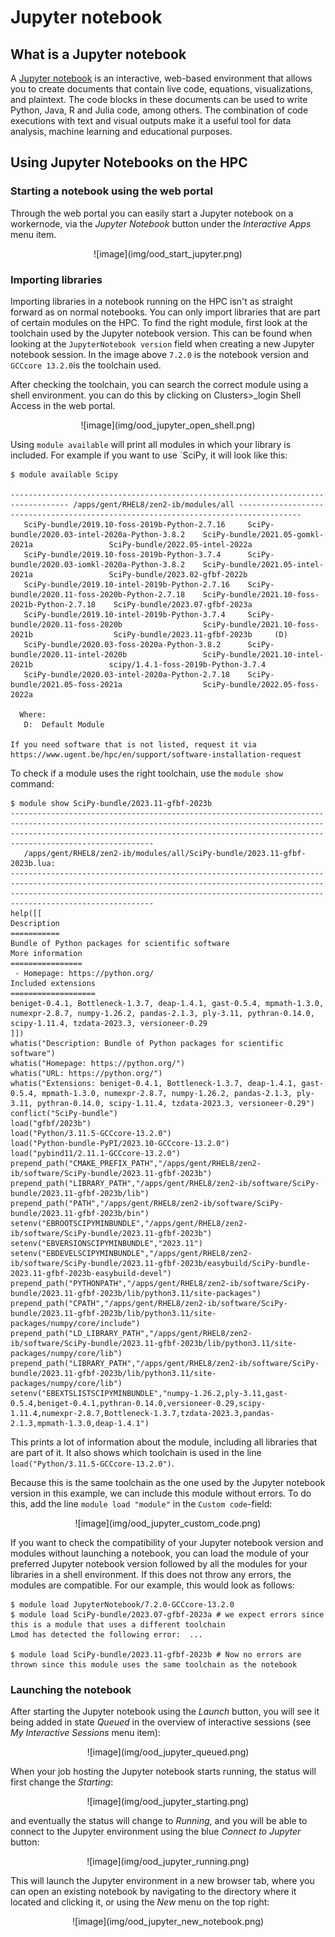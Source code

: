 # Jupyter notebook

## What is a Jupyter notebook

A [Jupyter notebook](https://jupyter.org/) is an interactive, web-based environment that allows you to create documents that contain live code, equations, visualizations, and plaintext. The code blocks in these documents can be used to write Python, Java, R and Julia code, among others. The combination of code executions with text and visual outputs make it a useful tool for data analysis, machine learning and educational purposes.

## Using Jupyter Notebooks on the HPC

### Starting a notebook using the web portal

Through the web portal you can easily start a Jupyter notebook on a workernode, via the *Jupyter Notebook* button under the *Interactive Apps* menu item.

<center>
![image](img/ood_start_jupyter.png)
</center>

### Importing libraries

Importing libraries in a notebook running on the HPC isn't as straight forward as on normal notebooks. You can only import libraries that are part of certain modules on the HPC. To find the right module, first look at the toolchain used by the Jupyter notebook version. This can be found when looking at the `JupyterNotebook version` field when creating a new Jupyter notebook session. In the image above `7.2.0` is the notebook version and `GCCcore 13.2.0`is the toolchain used.

After checking the toolchain, you can search the correct module using a shell environment. you can do this by clicking on Clusters>_login Shell Access in the web portal.

<center>
![image](img/ood_jupyter_open_shell.png)
</center>

Using `module available` will print all modules in which your library is included. For example if you want to use  `SciPy, it will look like this:

```shell 
$ module available Scipy

----------------------------------------------------------------------------------- /apps/gent/RHEL8/zen2-ib/modules/all ------------------------------------------------------------------------------------
   SciPy-bundle/2019.10-foss-2019b-Python-2.7.16     SciPy-bundle/2020.03-intel-2020a-Python-3.8.2    SciPy-bundle/2021.05-gomkl-2021a                 SciPy-bundle/2022.05-intel-2022a
   SciPy-bundle/2019.10-foss-2019b-Python-3.7.4      SciPy-bundle/2020.03-iomkl-2020a-Python-3.8.2    SciPy-bundle/2021.05-intel-2021a                 SciPy-bundle/2023.02-gfbf-2022b
   SciPy-bundle/2019.10-intel-2019b-Python-2.7.16    SciPy-bundle/2020.11-foss-2020b-Python-2.7.18    SciPy-bundle/2021.10-foss-2021b-Python-2.7.18    SciPy-bundle/2023.07-gfbf-2023a
   SciPy-bundle/2019.10-intel-2019b-Python-3.7.4     SciPy-bundle/2020.11-foss-2020b                  SciPy-bundle/2021.10-foss-2021b                  SciPy-bundle/2023.11-gfbf-2023b     (D)
   SciPy-bundle/2020.03-foss-2020a-Python-3.8.2      SciPy-bundle/2020.11-intel-2020b                 SciPy-bundle/2021.10-intel-2021b                 scipy/1.4.1-foss-2019b-Python-3.7.4
   SciPy-bundle/2020.03-intel-2020a-Python-2.7.18    SciPy-bundle/2021.05-foss-2021a                  SciPy-bundle/2022.05-foss-2022a

  Where:
   D:  Default Module

If you need software that is not listed, request it via https://www.ugent.be/hpc/en/support/software-installation-request
```

To check if a module uses the right toolchain, use the `module show` command:

```shell
$ module show SciPy-bundle/2023.11-gfbf-2023b
--------------------------------------------------------------------------------------------------------------------------------------------------------------------------------------------------------------------------------------------------
   /apps/gent/RHEL8/zen2-ib/modules/all/SciPy-bundle/2023.11-gfbf-2023b.lua:
--------------------------------------------------------------------------------------------------------------------------------------------------------------------------------------------------------------------------------------------------
help([[
Description
===========
Bundle of Python packages for scientific software
More information
================
 - Homepage: https://python.org/
Included extensions
===================
beniget-0.4.1, Bottleneck-1.3.7, deap-1.4.1, gast-0.5.4, mpmath-1.3.0,
numexpr-2.8.7, numpy-1.26.2, pandas-2.1.3, ply-3.11, pythran-0.14.0,
scipy-1.11.4, tzdata-2023.3, versioneer-0.29
]])
whatis("Description: Bundle of Python packages for scientific software")
whatis("Homepage: https://python.org/")
whatis("URL: https://python.org/")
whatis("Extensions: beniget-0.4.1, Bottleneck-1.3.7, deap-1.4.1, gast-0.5.4, mpmath-1.3.0, numexpr-2.8.7, numpy-1.26.2, pandas-2.1.3, ply-3.11, pythran-0.14.0, scipy-1.11.4, tzdata-2023.3, versioneer-0.29")
conflict("SciPy-bundle")
load("gfbf/2023b")
load("Python/3.11.5-GCCcore-13.2.0")
load("Python-bundle-PyPI/2023.10-GCCcore-13.2.0")
load("pybind11/2.11.1-GCCcore-13.2.0")
prepend_path("CMAKE_PREFIX_PATH","/apps/gent/RHEL8/zen2-ib/software/SciPy-bundle/2023.11-gfbf-2023b")
prepend_path("LIBRARY_PATH","/apps/gent/RHEL8/zen2-ib/software/SciPy-bundle/2023.11-gfbf-2023b/lib")
prepend_path("PATH","/apps/gent/RHEL8/zen2-ib/software/SciPy-bundle/2023.11-gfbf-2023b/bin")
setenv("EBROOTSCIPYMINBUNDLE","/apps/gent/RHEL8/zen2-ib/software/SciPy-bundle/2023.11-gfbf-2023b")
setenv("EBVERSIONSCIPYMINBUNDLE","2023.11")
setenv("EBDEVELSCIPYMINBUNDLE","/apps/gent/RHEL8/zen2-ib/software/SciPy-bundle/2023.11-gfbf-2023b/easybuild/SciPy-bundle-2023.11-gfbf-2023b-easybuild-devel")
prepend_path("PYTHONPATH","/apps/gent/RHEL8/zen2-ib/software/SciPy-bundle/2023.11-gfbf-2023b/lib/python3.11/site-packages")
prepend_path("CPATH","/apps/gent/RHEL8/zen2-ib/software/SciPy-bundle/2023.11-gfbf-2023b/lib/python3.11/site-packages/numpy/core/include")
prepend_path("LD_LIBRARY_PATH","/apps/gent/RHEL8/zen2-ib/software/SciPy-bundle/2023.11-gfbf-2023b/lib/python3.11/site-packages/numpy/core/lib")
prepend_path("LIBRARY_PATH","/apps/gent/RHEL8/zen2-ib/software/SciPy-bundle/2023.11-gfbf-2023b/lib/python3.11/site-packages/numpy/core/lib")
setenv("EBEXTSLISTSCIPYMINBUNDLE","numpy-1.26.2,ply-3.11,gast-0.5.4,beniget-0.4.1,pythran-0.14.0,versioneer-0.29,scipy-1.11.4,numexpr-2.8.7,Bottleneck-1.3.7,tzdata-2023.3,pandas-2.1.3,mpmath-1.3.0,deap-1.4.1")
```
This prints a lot of information about the module, including all libraries that are part of it. It also shows which toolchain is used in the line `load("Python/3.11.5-GCCcore-13.2.0")`.

Because this is the same toolchain as the one used by the Jupyter notebook version in this example, we can include this module without errors. To do this, add the line `module load "module"` in the `Custom code`-field:

<center>
![image](img/ood_jupyter_custom_code.png)
</center>

If you want to check the compatibility of your Jupyter notebook version and modules without launching a notebook, you can load the module of your preferred Jupyter notebook version followed by all the modules for your libraries in a shell environment. If this does not throw any errors, the modules are compatible. For our example, this would look as follows:

```shell
$ module load JupyterNotebook/7.2.0-GCCcore-13.2.0
$ module load SciPy-bundle/2023.07-gfbf-2023a # we expect errors since this is a module that uses a different toolchain
Lmod has detected the following error:  ...

$ module load SciPy-bundle/2023.11-gfbf-2023b # Now no errors are thrown since this module uses the same toolchain as the notebook
```

### Launching the notebook

After starting the Jupyter notebook using the *Launch* button, you will see it being added in state *Queued* in the overview of interactive sessions (see *My Interactive Sessions* menu item):

<center>
![image](img/ood_jupyter_queued.png)
</center>

When your job hosting the Jupyter notebook starts running, the status will first change the *Starting*:

<center>
![image](img/ood_jupyter_starting.png)
</center>

and eventually the status will change to *Running*, and you will be able to connect to the Jupyter environment using the blue *Connect to Jupyter* button:

<center>
![image](img/ood_jupyter_running.png)
</center>

This will launch the Jupyter environment in a new browser tab, where you can open an existing notebook by navigating to the directory where it located and clicking it, or using the *New* menu on the top right:

<center>
![image](img/ood_jupyter_new_notebook.png)
</center>